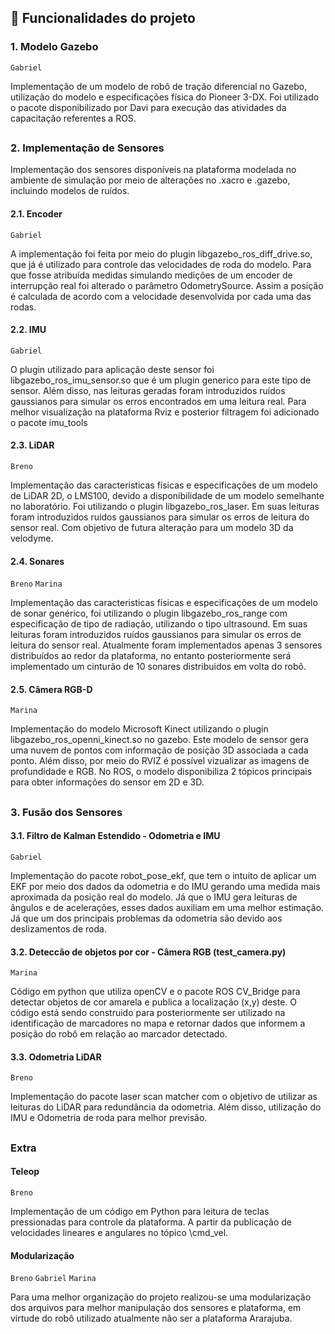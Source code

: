 ## :hammer: Funcionalidades do projeto

### 1. Modelo Gazebo

`Gabriel`

Implementação de um modelo de robô de tração diferencial no Gazebo, utilização do modelo e especificações física do Pioneer 3-DX. Foi utilizado o 
pacote disponibilizado por Davi para execução das atividades da capacitação referentes a ROS.

##
### 2. Implementação de Sensores
 
Implementação dos sensores disponíveis na plataforma modelada no ambiente de simulação por meio de alterações no .xacro e .gazebo, incluindo modelos de ruídos.

#### 2.1. Encoder 

`Gabriel`

A implementação foi feita por meio do plugin libgazebo_ros_diff_drive.so, que já é utilizado para controle das velocidades de roda do modelo. Para que fosse atribuída medidas simulando medições de um encoder de interrupção real foi alterado o parâmetro OdometrySource. Assim a posição é calculada de acordo com a velocidade desenvolvida por cada uma das rodas.

#### 2.2. IMU

`Gabriel`

O plugin utilizado para aplicação deste sensor foi libgazebo_ros_imu_sensor.so que é um plugin generico para este tipo de sensor. Além disso, nas leituras geradas foram introduzidos ruídos gaussianos para simular os erros encontrados em uma leitura real. Para melhor visualização na plataforma Rviz e posterior filtragem foi adicionado o pacote imu_tools

#### 2.3. LiDAR

`Breno`

Implementação das caracteristicas físicas e especificações de um modelo de LiDAR 2D, o LMS100, devido a disponibilidade de um modelo semelhante no laboratório. Foi  utilizando o plugin libgazebo_ros_laser. Em suas leituras foram introduzidos ruídos gaussianos para simular os erros de leitura do sensor real. Com objetivo de futura alteração para um modelo 3D da velodyme.

#### 2.4. Sonares

`Breno` `Marina`

Implementação das caracteristicas físicas e especificações de um modelo de sonar genérico, foi  utilizando o plugin libgazebo_ros_range com especificação de tipo de radiação, utilizando o tipo ultrasound. Em suas leituras foram introduzidos ruídos gaussianos para simular os erros de leitura do sensor real. Atualmente foram implementados apenas 3 sensores distribuídos ao redor da plataforma, no entanto posteriormente será implementado um cinturão de 10 sonares distribuidos em volta do robô. 

#### 2.5. Câmera RGB-D

`Marina`

Implementação do modelo Microsoft Kinect utilizando o plugin libgazebo_ros_openni_kinect.so no gazebo. Este modelo de sensor gera uma nuvem de pontos com informação de posição 3D associada a cada ponto. Além disso, por meio do RVIZ é possível vizualizar as imagens de profundidade e RGB.
No ROS, o modelo disponibiliza 2 tópicos principais para obter informações do sensor em 2D e 3D.
##
### 3. Fusão dos Sensores

#### 3.1. Filtro de Kalman Estendido - Odometria e IMU

`Gabriel`

Implementação do pacote robot_pose_ekf, que tem o intuito de aplicar um EKF por meio dos dados da odometria e do IMU gerando uma medida mais aproximada da posição real do modelo. Já que o IMU gera leituras de ângulos e de acelerações, esses dados auxiliam em uma melhor estimação. Já que um dos principais problemas da odometria são devido aos deslizamentos de roda.  

#### 3.2. Deteccão de objetos por cor - Câmera RGB (test_camera.py)

`Marina`

Código em python que utiliza openCV e o pacote ROS CV_Bridge para detectar objetos de cor amarela e publica a localização (x,y) deste. O código está sendo construido para posteriormente ser utilizado na identificação de marcadores no mapa e retornar dados que informem a posição do robô em relação ao marcador detectado. 

#### 3.3. Odometria LiDAR

`Breno`

Implementação do pacote laser scan matcher com o objetivo de utilizar as leituras do LiDAR para redundância da odometria. Além disso, utilização do IMU e Odometria de roda para melhor previsão.

##
### Extra 

#### Teleop

`Breno`

Implementação de um código em Python para leitura de teclas pressionadas para controle da plataforma. A partir da publicação de velocidades lineares e 
angulares no tópico \cmd_vel. 

#### Modularização

`Breno` `Gabriel` `Marina`

Para uma melhor organização do projeto realizou-se uma modularização dos arquivos para melhor manipulação dos sensores e plataforma, em virtude do robô utilizado atualmente não ser a plataforma Ararajuba.

